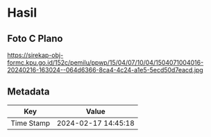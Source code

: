 # Hasil

## Foto C Plano

https://sirekap-obj-formc.kpu.go.id/152c/pemilu/ppwp/15/04/07/10/04/1504071004016-20240216-163024--064d6366-8ca4-4c24-a1e5-5ecd50d7eacd.jpg


## Metadata

| Key        | Value               |
| ---------- | ------------------- |
| Time Stamp | 2024-02-17 14:45:18 |



